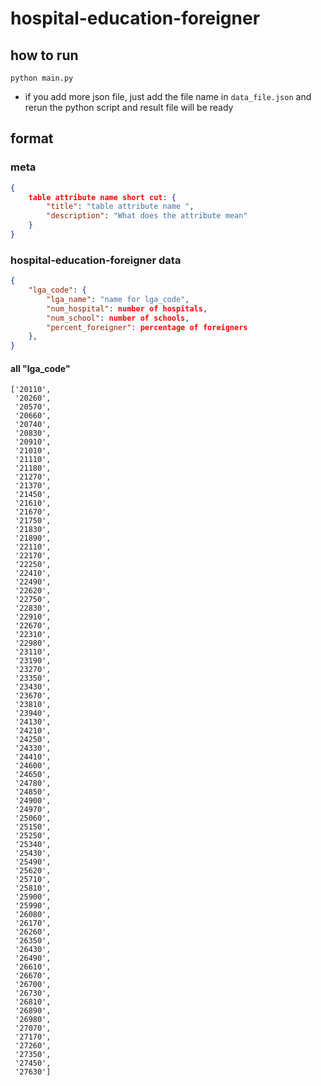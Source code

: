 # hospital-education-foreigner

## how to run
```python main.py```
- if you add more json file, just add the file name in ```data_file.json``` and rerun the python script and result file will be ready

## format
### meta
```json
{
    table attribute name short cut: {
        "title": "table attribute name ",
        "description": "What does the attribute mean"
    }
}
```

### hospital-education-foreigner data
```json
{
    "lga_code": {
        "lga_name": "name for lga_code",
        "num_hospital": number of hospitals, 
        "num_school": number of schools, 
        "percent_foreigner": percentage of foreigners
    },
}

```

#### all "lga_code"
```
['20110',
 '20260',
 '20570',
 '20660',
 '20740',
 '20830',
 '20910',
 '21010',
 '21110',
 '21180',
 '21270',
 '21370',
 '21450',
 '21610',
 '21670',
 '21750',
 '21830',
 '21890',
 '22110',
 '22170',
 '22250',
 '22410',
 '22490',
 '22620',
 '22750',
 '22830',
 '22910',
 '22670',
 '22310',
 '22980',
 '23110',
 '23190',
 '23270',
 '23350',
 '23430',
 '23670',
 '23810',
 '23940',
 '24130',
 '24210',
 '24250',
 '24330',
 '24410',
 '24600',
 '24650',
 '24780',
 '24850',
 '24900',
 '24970',
 '25060',
 '25150',
 '25250',
 '25340',
 '25430',
 '25490',
 '25620',
 '25710',
 '25810',
 '25900',
 '25990',
 '26080',
 '26170',
 '26260',
 '26350',
 '26430',
 '26490',
 '26610',
 '26670',
 '26700',
 '26730',
 '26810',
 '26890',
 '26980',
 '27070',
 '27170',
 '27260',
 '27350',
 '27450',
 '27630']
```
